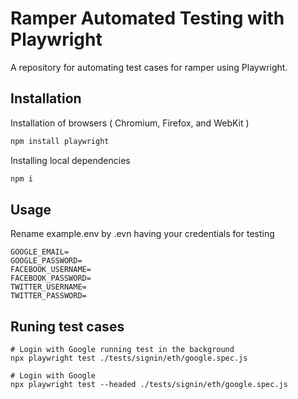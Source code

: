 # Ramper Automated Testing with Playwright

A repository for automating test cases for ramper using Playwright.

## Installation

Installation of browsers ( Chromium, Firefox, and WebKit )

```bash
npm install playwright
```
Installing local dependencies

```bash
npm i
```

## Usage
Rename example.env by .evn having your credentials for testing
```
GOOGLE_EMAIL=
GOOGLE_PASSWORD=
FACEBOOK_USERNAME=
FACEBOOK_PASSWORD=
TWITTER_USERNAME=
TWITTER_PASSWORD=
```


## Runing test cases
```
# Login with Google running test in the background
npx playwright test ./tests/signin/eth/google.spec.js

# Login with Google 
npx playwright test --headed ./tests/signin/eth/google.spec.js
```
